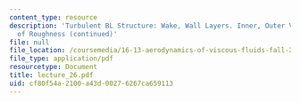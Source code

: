 ```yaml
---
content_type: resource
description: 'Turbulent BL Structure: Wake, Wall Layers. Inner, Outer Variables. Effects
  of Roughness (continued)'
file: null
file_location: /coursemedia/16-13-aerodynamics-of-viscous-fluids-fall-2003/cf80f54a2100a43d00276267ca659113_lecture_26.pdf
file_type: application/pdf
resourcetype: Document
title: lecture_26.pdf
uid: cf80f54a-2100-a43d-0027-6267ca659113
---
```

